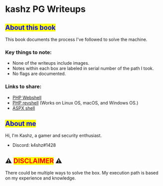 # kashz PG Writeups

## <mark style="color:blue;">About this book</mark>

This book documents the process I've followed to solve the machine.

### Key things to note:

* None of the writeups include images.
* Notes within each box are labeled in serial number of the path I took.
* No flags are documented.

### Links to share:

* [PHP Webshell](https://github.com/WhiteWinterWolf/wwwolf-php-webshell)
* [PHP revshell](https://github.com/ivan-sincek/php-reverse-shell) (Works on Linux OS, macOS, and Windows OS.)
* [ASPX shell](https://github.com/borjmz/aspx-reverse-shell)

## <mark style="color:blue;">About me</mark>

Hi, I'm Kashz, a gamer and security enthusiast.&#x20;

* Discord: k4shz#1428

## <mark style="color:red;"></mark>:warning: <mark style="color:red;">DISCLAIMER</mark> :warning:<mark style="color:red;"></mark>

There could be multiple ways to solve the box. My execution path is based on my experience and knowledge.&#x20;
